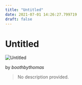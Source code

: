 ```yaml
---
title: "Untitled"
date: 2021-07-01 14:26:27.799719
draft: false
---
```


# Untitled

![Untitled](../images/3b02eee0-daa2-11eb-a4f5-60f262b60b65.png)

by *boothbythomas*



> No description provided.